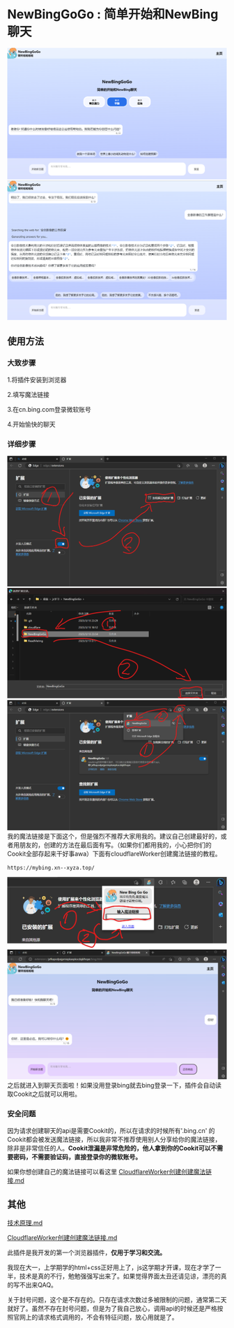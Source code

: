# NewBingGoGo : 简单开始和NewBing聊天

![和newbing聊天的图片](./ReadMeImg/1.png)
![和newbing聊天的图片](./ReadMeImg/1.1.png)


## 使用方法

### 大致步骤
1.将插件安装到浏览器

2.填写魔法链接

3.在cn.bing.com登录微软账号

4.开始愉快的聊天

### 详细步骤
![](./ReadMeImg/4.png)
![](./ReadMeImg/5.png)
![](./ReadMeImg/6.png)
我的魔法链接是下面这个，但是强烈不推荐大家用我的。建议自己创建最好的，或者用朋友的，创建的方法在最后面有写。（如果你们都用我的，小心把你们的Cookit全部存起来干好事awa）下面有cloudflareWorker创建魔法链接的教程。
~~~
https://mybing.xn--xyza.top/
~~~
![](./ReadMeImg/7.png)
![](./ReadMeImg/8.png)
之后就进入到聊天页面啦！如果没用登录bing就去bing登录一下，插件会自动读取Cookit之后就可以用啦。


### 安全问题
因为请求创建聊天的api是需要Cookit的，所以在请求的时候所有'.bing.cn' 的Cookit都会被发送魔法链接，所以我非常不推荐使用别人分享给你的魔法链接，除非是非常信任的人。**Cookit泄漏是非常危险的，他人拿到你的Cookit可以不需要密码，不需要验证码，直接登录你的微软账号。**

如果你想创建自己的魔法链接可以看这里 [CloudflareWorker创建创建魔法链接.md](./CloudflareWorker%E5%88%9B%E5%BB%BA%E5%88%9B%E5%BB%BA%E9%AD%94%E6%B3%95%E9%93%BE%E6%8E%A5.md)



## 其他

[技术原理.md](./%E6%8A%80%E6%9C%AF%E5%8E%9F%E7%90%86.md)


[CloudflareWorker创建创建魔法链接.md](./CloudflareWorker%E5%88%9B%E5%BB%BA%E5%88%9B%E5%BB%BA%E9%AD%94%E6%B3%95%E9%93%BE%E6%8E%A5.md)



此插件是我开发的第一个浏览器插件，**仅用于学习和交流。**

我现在大一，上学期学的html+css正好用上了，js这学期才开课，现在才学了一半，技术是真的不行，勉勉强强写出来了。如果觉得界面太丑还请见谅，漂亮的真的写不出来QAQ。

关于封号问题，这个是不存在的。只存在请求次数过多被限制的问题，通常第二天就好了。虽然不存在封号问题，但是为了我自己放心，调用api的时候还是严格按照官网上的请求格式调用的，不会有特征问题，放心用就是了。


